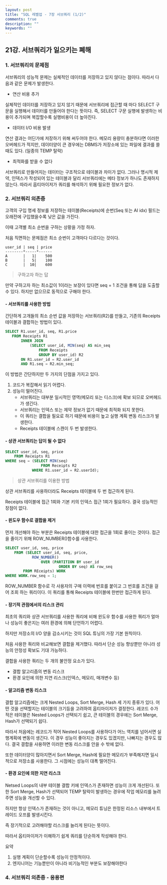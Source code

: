 ```yaml
---
layout: post
title: "SQL 레벨업 - 7장 서브쿼리 (1/2)"
comments: true
description: ""
keywords: ""
---
```



## 21강. 서브쿼리가 일으키는 폐해


### 1. 서브쿼리의 문제점
서브쿼리의 성능적 문제는 실체적인 데이터를 저장하고 있지 않다는 점이다.
따라서 다음과 같은 문제가 발생한다.

- 연산 비용 추가

실체적인 데이터를 저장하고 있지 않기 때문에 서브쿼리에 접근할 때 마다 SELECT 구문을 실행해서 데이터를 만들어야 한다는 뜻이다. 즉, SELECT 구문 실행에 발생하는 비용이 추가되며 복잡할수록 실행비용이 더 높아진다.

- 데이터 I/O 비용 발생

연산 결과는 어딘가에 저장하기 위해 써두어야 한다. 메모리 용량이 충분하다면 이러한 오버헤드가 적지만, 데이터양이 큰 경우에는 DBMS가 저장소에 있는 파일에 결과를 쓸 때도 있다. (일종의 TEMP 탈락)

- 최적화를 받을 수 없다

서브쿼리로 만들어지는 데이터는 구조적으로 테이블과 차이가 없다.
그러나 명시적 제약, 인덱스가 작성되어 있는 테이블과 달리 서브쿼리에는 메타 정보가 하나도 존재하지 않는다. 따라서 옵티마이저가 쿼리를 해석하기 위해 필요한 정보가 없다.


### 2. 서브쿼리 의존증

고객의 구입 명세 정보를 저장하는 테이블(Receipts)에 순번(Seq 또는 AI idx) 필드는 오래전에 구입했을수록 낮은 값을 가진다.

이때 고객별 최소 순번을 구하는 상황을 가정 하자.

처음 직면하는 문제점은 최소 순번이 고객마다 다르다는 것이다.

```
user_id | seq | price
--------*-----*------
A       |   1|    500
B       |   5|    100
C       |  10|    600
```

> 구하고자 하는 답

만약 구하고자 하는 최소값이 1이라는 보장이 있다면 seq = 1 조건을 통해 답을 도출할 수 있다. 하지만 없으므로 동적으로 구해야 한다.


#### - 서브쿼리를 사용한 방법

간단하게 고개들의 최소 순번 값을 저장하는 서브쿼리(R2)를 만들고, 기존의 Receipts 테이블과 결합하는 방법이 있다.

 ```sql
 SELECT R1.user_id, seq, R1.price
    FROM Receipts R1
        INNER JOIN
            (SELECT user_id, MIN(seq) AS min_seq
                FROM Receipts
                GROUP BY user_id) R2
        ON R1.user_id = R2.user_id
        AND R1.seq = R2.min_seq;
 ```

 이 방법은 간단하지만 두 가지의 단점을 가지고 있다.
 1. 코드가 복잡해서 읽기 어렵다.
 2. 성능이 떨어진다.
    - 서브쿼리는 대부분 일시적인 영역(메모리 또는 디스크)에 확보 되므로 오버헤드가 생긴다.
    - 서브쿼리는 인덱스 또는 제약 정보가 없기 때문에 최적화 되지 못한다.
    - 이 쿼리는 결합을 필요로 하기 때문에 비용이 높고 실행 계획 변동 리스크가 발생한다.
    - Receipts 테이블에 스캔이 두 번 발생한다.



#### - 상관 서브쿼리는 답이 될 수 없다

```sql
SELECT user_id, seq, price
    FROM Receipts R1
WHERE seq = (SELECT MIN(seq)
                FROM Receipts R2
            WHERE R1.user_id = R2.userId);
```

> 상관 서브쿼리를 이용한 방법


상관 서브쿼리를 사용하더라도 Receipts 테이블에 두 번 접근하게 된다.

Receipts 테이블에 접근 1회와 기본 키의 인덱스 접근 1회가 필요하다. 결국 성능적인 장점이 없다.


#### - 윈도우 함수로 결합을 제거

먼저 개선해야 하는 부분은 Receipts 테이블에 대한 접근을 1회로 줄이는 것이다.
접근을 줄이기 위해 ROW_NUMBER()함수를 사용한다.

```sql
SELECT user_id, seq, price
    FROM (SELECT user_id, seq, price,
            ROW_NUMBER()
                OVER (PARTITION BY user_id
                        ORDER BY seq) AS row_seq
        FROM REceipts) WORK
WHERE WORK.row_seq = 1;
```

ROW_NUMBER 함수로 각 사용자의 구매 이력에 번호를 붙이고 그 번호를 조건을 걸어 조회 하는 쿼리이다. 이 쿼리를 통해 Receipts 테이블에 한번만 접근하게 된다.

#### - 장기적 관점에서의 리스크 관리

최초의 쿼리와 상관 서브쿼리를 사용한 쿼리에 비해 윈도우 함수를 사용한 쿼리가 얼마나 성능이 좋은지는 여러 환경에 의해 단언하기 어렵다.

하지만 저장소의 I/O 양을 감소시키는 것이 SQL 튜닝의 가장 기본 원칙이다.

처음 사용한 쿼리와 비교해보면 결합을 제거했다. 따라서 단순 성능 향상뿐만 아니라 성능의 안정성 확보도 기대 가능하다.

결합을 사용한 쿼리는 두 개의 불안정 요소가 있다.
- 결합 알고리즘의 변동 리스크
- 환경 요인에 의한 지연 리스크(인덱스, 메모리, 매개변수 등)


#### - 알고리즘 변동 리스크

결합 알고리즘에는 크게 Nested Loops, Sort Merge, Hash 세 가지 종류가 있다. 어떤 것을 선택할지는 테이블의 크기등을 고려하여 옵티마이저가 결정한다. 레코드 수가 적은 테이블은 Nested Loops가 선택되기 쉽고, 큰 테이블의 경우에는 Sort Merge, Hash가 선택되기 쉽다.

따라서 처음에는 레코드가 적어 Nested Loops를 사용하다가 어느 역치를 넘어서면 실행계획에 변동이 생긴다. 이 경우 성능이 좋아지는 경우도 있겠지만, 나빠지는 경우도 많다. 결국 결합을 사용하면 이러한 변동 리스크를 안을 수 밖에 없다.

또한 데이터양이 많아지면서 Sort Merge, Hash에 필요한 메모리가 부족해지면 일시적으로 저장소를 사용한다. 그 시점에는 성능이 대폭 떨어진다.



#### - 환경 요인에 의한 지연 리스크

Netsed Loops의 내부 테이블 결합 키에 인덱스가 존재하면 성능이 크게 개선된다. 또한 Sort Merge, Hash가 선택되어 TEMP 탈락이 발생하는 경우에 작업 메모리를 늘려주면 성능을 개선할 수 있다.

하지만 항상 인덱스가 존재하는 것이 아니고, 메모리 튜닝은 한정된 리소스 내부에서 트레이드 오프를 발생시킨다.

즉 장기적으로 고려해야할 리스크를 늘리게 된다는 뜻이다.

따라서 옵티마이저가 이해하기 쉽게 쿼리를 단순하게 작성해야 한다.

요약
1. 실행 계획이 단순할수록 성능이 안정적이다.
2. 엔지니어는 기능뿐만이 아니라 비기능적인 부분도 보장해야한다


### 4. 서브쿼리 의존증 - 응용편

